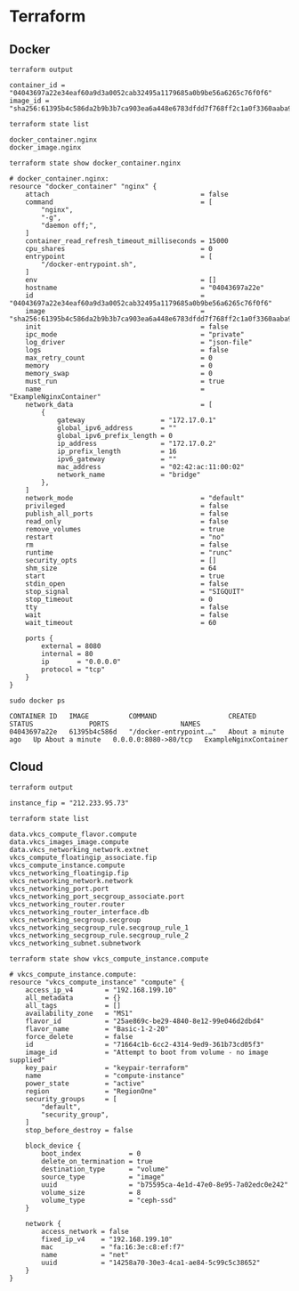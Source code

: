 # Terraform

## Docker

```terraform output```

```
container_id = "04043697a22e34eaf60a9d3a0052cab32495a1179685a0b9be56a6265c76f0f6"
image_id = "sha256:61395b4c586da2b9b3b7ca903ea6a448e6783dfdd7f768ff2c1a0f3360aaba99nginx:latest"
```

```terraform state list```

```
docker_container.nginx
docker_image.nginx
```

```terraform state show docker_container.nginx```

```
# docker_container.nginx:
resource "docker_container" "nginx" {
    attach                                      = false
    command                                     = [
        "nginx",
        "-g",
        "daemon off;",
    ]
    container_read_refresh_timeout_milliseconds = 15000
    cpu_shares                                  = 0
    entrypoint                                  = [
        "/docker-entrypoint.sh",
    ]
    env                                         = []
    hostname                                    = "04043697a22e"
    id                                          = "04043697a22e34eaf60a9d3a0052cab32495a1179685a0b9be56a6265c76f0f6"
    image                                       = "sha256:61395b4c586da2b9b3b7ca903ea6a448e6783dfdd7f768ff2c1a0f3360aaba99"
    init                                        = false
    ipc_mode                                    = "private"
    log_driver                                  = "json-file"
    logs                                        = false
    max_retry_count                             = 0
    memory                                      = 0
    memory_swap                                 = 0
    must_run                                    = true
    name                                        = "ExampleNginxContainer"
    network_data                                = [
        {
            gateway                   = "172.17.0.1"
            global_ipv6_address       = ""
            global_ipv6_prefix_length = 0
            ip_address                = "172.17.0.2"
            ip_prefix_length          = 16
            ipv6_gateway              = ""
            mac_address               = "02:42:ac:11:00:02"
            network_name              = "bridge"
        },
    ]
    network_mode                                = "default"
    privileged                                  = false
    publish_all_ports                           = false
    read_only                                   = false
    remove_volumes                              = true
    restart                                     = "no"
    rm                                          = false
    runtime                                     = "runc"
    security_opts                               = []
    shm_size                                    = 64
    start                                       = true
    stdin_open                                  = false
    stop_signal                                 = "SIGQUIT"
    stop_timeout                                = 0
    tty                                         = false
    wait                                        = false
    wait_timeout                                = 60

    ports {
        external = 8080
        internal = 80
        ip       = "0.0.0.0"
        protocol = "tcp"
    }
}
```

```sudo docker ps```

```
CONTAINER ID   IMAGE          COMMAND                  CREATED              STATUS              PORTS                  NAMES
04043697a22e   61395b4c586d   "/docker-entrypoint.…"   About a minute ago   Up About a minute   0.0.0.0:8080->80/tcp   ExampleNginxContainer
```


## Cloud

```terraform output```

```
instance_fip = "212.233.95.73"
```

```terraform state list```

```
data.vkcs_compute_flavor.compute
data.vkcs_images_image.compute
data.vkcs_networking_network.extnet
vkcs_compute_floatingip_associate.fip
vkcs_compute_instance.compute
vkcs_networking_floatingip.fip
vkcs_networking_network.network
vkcs_networking_port.port
vkcs_networking_port_secgroup_associate.port
vkcs_networking_router.router
vkcs_networking_router_interface.db
vkcs_networking_secgroup.secgroup
vkcs_networking_secgroup_rule.secgroup_rule_1
vkcs_networking_secgroup_rule.secgroup_rule_2
vkcs_networking_subnet.subnetwork
```

```terraform state show vkcs_compute_instance.compute```

```
# vkcs_compute_instance.compute:
resource "vkcs_compute_instance" "compute" {
    access_ip_v4        = "192.168.199.10"
    all_metadata        = {}
    all_tags            = []
    availability_zone   = "MS1"
    flavor_id           = "25ae869c-be29-4840-8e12-99e046d2dbd4"
    flavor_name         = "Basic-1-2-20"
    force_delete        = false
    id                  = "71664c1b-6cc2-4314-9ed9-361b73cd05f3"
    image_id            = "Attempt to boot from volume - no image supplied"
    key_pair            = "keypair-terraform"
    name                = "compute-instance"
    power_state         = "active"
    region              = "RegionOne"
    security_groups     = [
        "default",
        "security_group",
    ]
    stop_before_destroy = false

    block_device {
        boot_index            = 0
        delete_on_termination = true
        destination_type      = "volume"
        source_type           = "image"
        uuid                  = "b75595ca-4e1d-47e0-8e95-7a02edc0e242"
        volume_size           = 8
        volume_type           = "ceph-ssd"
    }

    network {
        access_network = false
        fixed_ip_v4    = "192.168.199.10"
        mac            = "fa:16:3e:c8:ef:f7"
        name           = "net"
        uuid           = "14258a70-30e3-4ca1-ae84-5c99c5c38652"
    }
}
```
